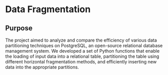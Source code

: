 # Data Fragmentation
## Purpose
The project aimed to analyze and compare the efficiency of various data partitioning techniques on PostgreSQL, an open-source relational database management system. We developed a set of Python functions that enable the loading of input data into a relational table, partitioning the table using different horizontal fragmentation methods, and efficiently inserting new data into the appropriate partitions.


